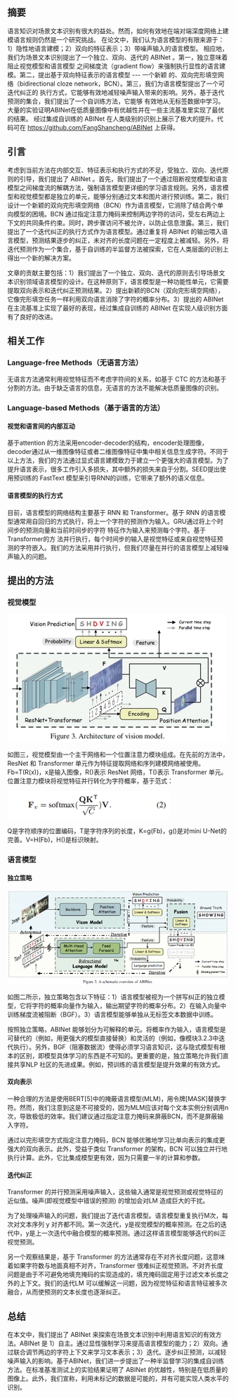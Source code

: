 ## 摘要
语言知识对场景文本识别有很大的益处。然而，如何有效地在端对端深度网络上建模语言规则仍然是一个研究挑战。
在论文中，我们认为语言模型的有限来源于：1）隐性地语言建模；2）双向的特征表示；3）带噪声输入的语言模型。
相应地，我们为场景文本识别提出了一个独立、双向、迭代的 ABINet 。第一，独立意味着阻止视觉模型和语言模型
之间梯度流（gradient flow）来强制执行显性的语言建模。第二，提出基于双向特征表示的语言模型 --- 一个新颖
的、双向完形填空网络（bidirectional cloze network，BCN）。第三，我们为语言模型提出了一个可迭代纠正的
执行方式，它能够有效地减轻噪声输入带来的影响。另外，基于迭代预测的集合，我们提出了一个自训练方法，它能够
有效地从无标签数据中学习。大量的实验证明ABINet在低质量图像中有优越性并在一些主流基准里实现了最优的结果。
经过集成自训练的 ABINet 在人类级别的识别上展示了极大的提升。代码可在 https://github.com/FangShancheng/ABINet 上获得。

## 引言
考虑到当前方法在内部交互、特征表示和执行方式的不足，受独立、双向、迭代原则的引导，我们提出了 ABINet 。首先，我们提出了一个通过阻断视觉模型和语言模型之间梯度流的解耦方法，强制语言模型更详细的学习语言规则。另外，语言模型和视觉模型都是独立的单元，能够分别通过文本和图片进行预训练。第二，我们设计一个新颖的双向完形填空网络（BCN）作为语言模型，它消除了结合两个单向模型的困境。BCN 通过指定注意力掩码来控制两边字符的访问，受左右两边上下文的共同条件约束。同时，跨步骤访问不被允许，以防止信息泄露。第三，我们提出了一个迭代纠正的执行方式作为语言模型。通过重复将 ABINet 的输出喂入语言模型，预测结果逐步的纠正，未对齐的长度问题在一定程度上被减轻。另外，将迭代预测作为一个集合，基于自训练的半监督方法被探索，它在人类层面的识别上得出一个新的解决方案。

文章的贡献主要包括：1）我们提出了一个独立、双向、迭代的原则去引导场景文本识别领域语言模型的设计。在这种原则下，语言模型是一种功能性单元，它需要提取双向表示和迭代纠正预测结果。2）提出新颖的BCN（双向完形填空网络），它像完形填空任务一样利用双向语言消除了字符的概率分布。3）提出的 ABINet 在主流基准上实现了最好的表现，经过集成自训练的 ABINet 在实现人级识别方面有了良好的改进。

## 相关工作
### Language-free Methods（无语言方法）
无语言方法通常利用视觉特征而不考虑字符间的关系，如基于 CTC 的方法和基于分割的方法。由于缺乏语言的信息，无语言的方法不能解决低质量图像的识别。

### Language-based Methods（基于语言的方法）
####  视觉和语言间的内部互动
基于attention 的方法采用encoder-decoder的结构，encoder处理图像，decoder通过从一维图像特征或者二维图像特征中集中相关信息生成字符。不同于以上方法，我们的方法通过显式语言建模致力于建立一个更强大的语言模型。为了提升语言表示，很多工作引入多损失，其中额外的损失来自于分割。SEED提出使用预训练的 FastText 模型来引导RNN的训练，它带来了额外的语义信息。
#### 语言模型的执行方式
目前，语言模型的网络结构主要基于 RNN 和 Transformer。基于 RNN 的语言模型通常用自回归的方式执行，将上一个字符的预测作为输入。GRU通过将上个时间步的预测向量和当前时间步的字符 特征作为输入来预测每个字符。基于Transformer的方 法并行执行，每个时间步的输入是视觉特征或来自视觉特征预测的字符嵌入。我们的方法采用并行执行，但我们尽量在并行的语言模型上减轻噪声输入的问题。

## 提出的方法
### 视觉模型
![img_1.png](img_1.png)

如图三，视觉模型由一个主干网络和一个位置注意力模块组成。在先前的方法中，ResNet 和 Transformer 单元作为特征提取网络和序列建模网络被使用。Fb=T(R(x))，x是输入图像，R()表示 ResNet 网络，T()表示 Transformer 单元。
位置注意力模块将视觉特征并行转化为字符概率，基于范式：

![img.png](swish.png)

Q是字符顺序的位置编码，T是字符序列的长度，K=g(Fb)，g()是对mini U-Net的完善。V=H(Fb)，H()是标识映射。

### 语言模型
#### 独立策略
![img_2.png](img_2.png)

如图二所示，独立策略包含以下特征：1）语言模型被视为一个拼写纠正的独立模型，它将字符的概率向量作为输入，输出期望字符的概率分布。2）在输入向量中训练梯度流被阻断（BGF）。3）语言模型能够单独从无标签文本数据中训练。

按照独立策略，ABINet 能够划分为可解释的单元。将概率作为输入，语言模型是可替代的（例如，用更强大的模型直接替换）和灵活的（例如，像模块3.2.3中迭代执行）。另外，BGF（阻塞数据流）使得必须学习语言知识，这与隐式模型有根本的区别，即模型具体学习的东西是不可知的。更重要的是，独立策略允许我们直接共享NLP 社区的先进成果。例如，预训练的语言模型是提升效果的有效方式。

#### 双向表示
一种合理的方法是使用BERT[5]中的掩蔽语言模型(MLM)，用令牌[MASK]替换字符。然而，我们注意到这是不可接受的，因为MLM应该对每个文本实例分别调用n次，导致极低的效率。我们建议通过指定注意力掩码来屏蔽BCN，而不是屏蔽输入字符。

通过以完形填空方式指定注意力掩码，BCN 能够优雅地学习比单向表示的集成更强大的双向表示。此外，受益于类似 Transformer 的架构，BCN 可以独立并行地执行计算。此外，它比集成模型更有效，因为只需要一半的计算和参数。

#### 迭代纠正
Transformer 的并行预测采用噪声输入，这些输入通常是视觉预测或视觉特征的近似值。噪声(即视觉模型中错误的预测) 的增加会对LM 造成巨大的干扰。

为了处理噪声输入的问题，我们提出了迭代语言模型。语言模型重复执行M次，每次对文本序列 y 对齐都不同。第一次迭代，y是视觉模型的概率预测。在之后的迭代中，y是上一次迭代中融合模型的概率预测。通过这样语言模型能够迭代的纠正视觉预测。

另一个观察结果是，基于 Transformer 的方法通常存在不对齐长度问题，这意味着如果字符数与地面真相不对齐，Transformer 很难纠正视觉预测。不对齐长度问题是由于不可避免地填充掩码的实现造成的，填充掩码固定用于过滤文本长度之外的上下文。我们的迭代LM 可以缓解这一问题，因为视觉特征和语言特征被多次融合，从而使预测的文本长度也逐渐纠正。

## 总结
在本文中，我们提出了 ABINet 来探索在场景文本识别中利用语言知识的有效方法。ABINet 是 1）自主。通过显性强制学习来提高语言模型的能力；2）双向。通过联合调节两边的字符上下文来学习文本表示；3）迭代。逐步纠正预测，以减轻噪声输入的影响。基于ABINet，我们进一步提出了一种半监督学习的集成自训练方法。在标准基准测试上的实验结果证明了 ABINet 的优越性，特别是在低质量的图像上。此外，我们宣称，利用未标记的数据是可能的，并有可能实现人类水平的识别。